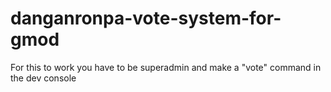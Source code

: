 # danganronpa-vote-system-for-gmod

For this to work you have to be superadmin and make a "vote" command in the dev console
